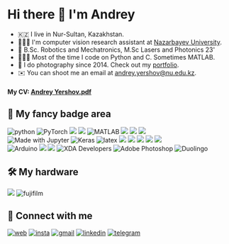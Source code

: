 # Hi there 👋 I'm Andrey

- :kazakhstan: I live in Nur-Sultan, Kazakhstan.
- 👨🏻‍🎓 I'm computer vision research assistant at [Nazarbayev University](https://seds.nu.edu.kz).
- 🤖 B.Sc. Robotics and Mechatronics, M.Sc Lasers and Photonics 23'
- 👨🏻‍💻 Most of the time I code on Python and C. Sometimes MATLAB.
- 📸 I do photography since 2014. Check out my [portfolio](https://behance.net/androbaza).
- ✉️ You can shoot me an email at [andrey.yershov@nu.edu.kz](mailto:andrey.yershov@nu.edu.kz).

#### My CV: [Andrey Yershov.pdf](https://raw.githubusercontent.com/androbaza/androbaza/main/Andrey%20Yershov%20CV.pdf)

## 🧰 My fancy badge area

![python](https://img.shields.io/badge/python%20-%2314354C.svg?&style=for-the-badge&logo=python&logoColor=white) 
<img alt="PyTorch" src="https://img.shields.io/badge/PyTorch%20-%23EE4C2C.svg?&style=for-the-badge&logo=PyTorch&logoColor=white" /> 
![](https://img.shields.io/badge/C-00599C?style=for-the-badge&logo=c&logoColor=white) 
![](https://img.shields.io/badge/C%2B%2B-00599C?style=for-the-badge&logo=c%2B%2B&logoColor=white) 
<img alt="MATLAB" src="https://img.shields.io/badge/MATLAB%20-%230175C2.svg?&style=for-the-badge&logo=mathworks&logoColor=white"/> 
![](https://img.shields.io/badge/Shell_Script-121011?style=for-the-badge&logo=gnu-bash&logoColor=white) 
![](https://img.shields.io/badge/Linux-FCC624?style=for-the-badge&logo=linux&logoColor=black) 
![](https://img.shields.io/badge/Ubuntu-E95420?style=for-the-badge&logo=ubuntu&logoColor=white)       
![Made with Jupyter](https://camo.githubusercontent.com/7adba513e360fc04d78fe10bb6d810150ce502fc692be52905f923385655c04d/68747470733a2f2f696d672e736869656c64732e696f2f62616467652f4a7570797465722532302d2532334633373632362e7376673f267374796c653d666f722d7468652d6261646765266c6f676f3d4a757079746572266c6f676f436f6c6f723d7768697465)
<img alt="Keras" src="https://img.shields.io/badge/Keras%20-%23D00000.svg?&style=for-the-badge&logo=Keras&logoColor=white"/> 
![latex](https://img.shields.io/badge/latex-000000.svg?&style=for-the-badge&logo=actigraph&logoColor=white) 
![](https://img.shields.io/badge/Visual_Studio_Code-0078D4?style=for-the-badge&logo=visual%20studio%20code&logoColor=white) 
![](https://img.shields.io/badge/Docker-2CA5E0?style=for-the-badge&logo=docker&logoColor=white) 
![](https://img.shields.io/badge/Git-F05032?style=for-the-badge&logo=git&logoColor=white) 
![](https://camo.githubusercontent.com/c7b7cc7ee69f29e63d868190f2c26df123e4a5cdd2b87c7da409397bfd64020c/68747470733a2f2f696d672e736869656c64732e696f2f62616467652f70616e6461732532302d2532333135303435382e7376673f267374796c653d666f722d7468652d6261646765266c6f676f3d70616e646173266c6f676f436f6c6f723d7768697465) 
![](https://img.shields.io/badge/ROS-F05032?style=for-the-badge&logo=ros&logoColor=white)                 
<img alt="Arduino" src="https://img.shields.io/badge/-Arduino-00979D?style=for-the-badge&logo=Arduino&logoColor=white"/> ![](https://img.shields.io/badge/Google_Cloud-4285F4?style=for-the-badge&logo=google-cloud&logoColor=white) 
![](https://img.shields.io/badge/Ruby-CC342D?style=for-the-badge&logo=ruby&logoColor=white) 
<img alt="XDA Developers" src="https://img.shields.io/badge/XDA-Developers%20-%23AC6E2F.svg?&style=for-the-badge&logo=XDA-Developers&logoColor=white"/>
<img alt="Adobe Photoshop" src="https://img.shields.io/badge/adobe%20photoshop%20-%2331A8FF.svg?&style=for-the-badge&logo=adobe%20photoshop&logoColor=white"/>
<img alt="Duolingo" src="https://img.shields.io/badge/Duolingo%20-%234DC730.svg?&style=for-the-badge&logo=Duolingo&logoColor=white"/>
 
## 🛠 My hardware
![](https://img.shields.io/badge/Apple-MacBook_Air_M1-999999?style=for-the-badge&logo=apple&logoColor=white)
![fujifilm](https://img.shields.io/badge/FUJIFILM-X_S10%20-%23000000.svg?&style=for-the-badge&logo=fujifilm&logoColor=white)

## 🤝 Connect with me

[![web](https://img.shields.io/badge/androbaza%20-%23FFA500.svg?&style=for-the-badge&logo=rss&logoColor=white)](https://be.net/androbaza) [![insta](https://img.shields.io/badge/Instagram-E4405F?style=for-the-badge&logo=instagram&logoColor=white)](https://instagram.com/androbaza) [![gmail](https://img.shields.io/badge/Gmail-D14836?style=for-the-badge&logo=gmail&logoColor=white)](mailto:andrey.yershov@nu.edu.kz) [![linkedin](https://img.shields.io/badge/linkedin%20-%230077B5.svg?&style=for-the-badge&logo=linkedin&logoColor=white)](https://www.linkedin.com/in/andreyyershov) [![telegram](https://img.shields.io/badge/Telegram-2CA5E0?style=for-the-badge&logo=telegram&logoColor=white)](t.me/andreyyershov)
